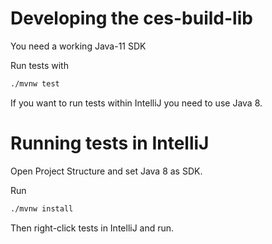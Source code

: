 # Developing the ces-build-lib

You need a working Java-11 SDK

Run tests with

```bash
./mvnw test
```

If you want to run tests within IntelliJ you need to use Java 8.

# Running tests in IntelliJ

Open Project Structure and set Java 8 as SDK.

Run

```bash
./mvnw install
```

Then right-click tests in IntelliJ and run.
